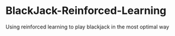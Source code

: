 # BlackJack-Reinforced-Learning
Using reinforced learning to play blackjack in the most optimal way
